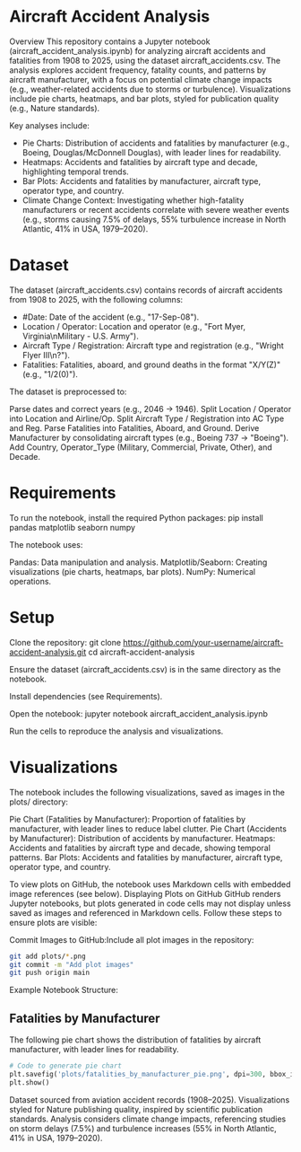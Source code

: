 # Aircraft Accident Analysis
Overview
This repository contains a Jupyter notebook (aircraft_accident_analysis.ipynb) for analyzing aircraft accidents and fatalities from 1908 to 2025, using the dataset aircraft_accidents.csv. The analysis explores accident frequency, fatality counts, and patterns by aircraft manufacturer, with a focus on potential climate change impacts (e.g., weather-related accidents due to storms or turbulence). Visualizations include pie charts, heatmaps, and bar plots, styled for publication quality (e.g., Nature standards).

Key analyses include:

- Pie Charts: Distribution of accidents and fatalities by manufacturer (e.g., Boeing, Douglas/McDonnell Douglas), with leader lines for readability. 
- Heatmaps: Accidents and fatalities by aircraft type and decade, highlighting temporal trends.
- Bar Plots: Accidents and fatalities by manufacturer, aircraft type, operator type, and country.
- Climate Change Context: Investigating whether high-fatality manufacturers or recent accidents correlate with severe weather events (e.g., storms causing 7.5% of delays, 55% turbulence increase in North Atlantic, 41% in USA, 1979–2020).

# Dataset
The dataset (aircraft_accidents.csv) contains records of aircraft accidents from 1908 to 2025, with the following columns:

- #Date: Date of the accident (e.g., "17-Sep-08").
- Location / Operator: Location and operator (e.g., "Fort Myer, Virginia\nMilitary - U.S. Army").
- Aircraft Type / Registration: Aircraft type and registration (e.g., "Wright Flyer III\n?").
- Fatalities: Fatalities, aboard, and ground deaths in the format "X/Y(Z)" (e.g., "1/2(0)").

The dataset is preprocessed to:

Parse dates and correct years (e.g., 2046 → 1946).
Split Location / Operator into Location and Airline/Op.
Split Aircraft Type / Registration into AC Type and Reg.
Parse Fatalities into Fatalities, Aboard, and Ground.
Derive Manufacturer by consolidating aircraft types (e.g., Boeing 737 → "Boeing").
Add Country, Operator_Type (Military, Commercial, Private, Other), and Decade.

# Requirements
To run the notebook, install the required Python packages:
pip install pandas matplotlib seaborn numpy

The notebook uses:

Pandas: Data manipulation and analysis.
Matplotlib/Seaborn: Creating visualizations (pie charts, heatmaps, bar plots).
NumPy: Numerical operations.

# Setup

Clone the repository:
git clone https://github.com/your-username/aircraft-accident-analysis.git
cd aircraft-accident-analysis


Ensure the dataset (aircraft_accidents.csv) is in the same directory as the notebook.

Install dependencies (see Requirements).

Open the notebook:
jupyter notebook aircraft_accident_analysis.ipynb


Run the cells to reproduce the analysis and visualizations.


# Visualizations
The notebook includes the following visualizations, saved as images in the plots/ directory:

Pie Chart (Fatalities by Manufacturer): Proportion of fatalities by manufacturer, with leader lines to reduce label clutter.
Pie Chart (Accidents by Manufacturer): Distribution of accidents by manufacturer.
Heatmaps: Accidents and fatalities by aircraft type and decade, showing temporal patterns.
Bar Plots: Accidents and fatalities by manufacturer, aircraft type, operator type, and country.

To view plots on GitHub, the notebook uses Markdown cells with embedded image references (see below).
Displaying Plots on GitHub
GitHub renders Jupyter notebooks, but plots generated in code cells may not display unless saved as images and referenced in Markdown cells. Follow these steps to ensure plots are visible:

Commit Images to GitHub:Include all plot images in the repository:
```bash
git add plots/*.png
git commit -m "Add plot images"
git push origin main
```


Example Notebook Structure:
## Fatalities by Manufacturer
The following pie chart shows the distribution of fatalities by aircraft manufacturer, with leader lines for readability.
```python
# Code to generate pie chart
plt.savefig('plots/fatalities_by_manufacturer_pie.png', dpi=300, bbox_inches='tight', format='png')
plt.show()
```

Dataset sourced from aviation accident records (1908–2025).
Visualizations styled for Nature publishing quality, inspired by scientific publication standards.
Analysis considers climate change impacts, referencing studies on storm delays (7.5%) and turbulence increases (55% in North Atlantic, 41% in USA, 1979–2020).
